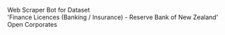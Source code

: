 
Web Scraper Bot for Dataset  
'Finance Licences (Banking / Insurance) - Reserve Bank of New Zealand' 
Open Corporates 

